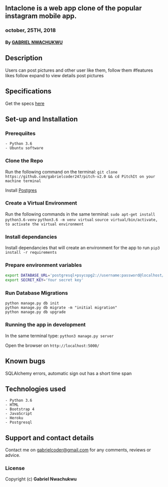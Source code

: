
## Intaclone is a web app clone of the popular instagram mobile app.
### october, 25TH,  2018
#### By **[GABRIEL NWACHUKWU](https://github.com/gabrielcoder247)**

## Description
Users can post pictures and other user like them, follow them
#features
likes
follow
expand to view details
post pictures

## Specifications
Get the specs [here](https://github.com/gabrielcoder247/pitch-v2.0/blob/master/SPECS.md)

## Set-up and Installation

### Prerequiites
    - Python 3.6
    - Ubuntu software

### Clone the Repo
Run the following command on the terminal:
`git clone https://github.com/gabrielcoder247/pitch-v2.0 && cd PitchIt on your machine terminal`

Install [Postgres](https://www.postgresql.org/download/)

### Create a Virtual Environment
Run the following commands in the same terminal:
`sudo apt-get install python3.6-venv`
`python3.6 -m venv virtual`
`source virtual/bin/activate, to activate the virtual environment`

### Install dependancies
Install dependancies that will create an environment for the app to run
`pip3 install -r requirements`

### Prepare environment variables
```bash
export DATABASE_URL='postgresql+psycopg2://username:password@localhost/pitch-V-2.0'
export SECRET_KEY='Your secret key'
```

### Run Database Migrations
```
python manage.py db init
python manage.py db migrate -m "initial migration"
python manage.py db upgrade
```

### Running the app in development
In the same terminal type:
`python3 manage.py server`

Open the browser on `http://localhost:5000/`

## Known bugs
SQLAlchemy errors, automatic sign out has a short time span

## Technologies used
    - Python 3.6
    - HTML
    - Bootstrap 4
    - JavaScript
    - Heroku
    - Postgresql

## Support and contact details
Contact me on gabrielcoder@gmail.com for any comments, reviews or advice.

### License
Copyright (c) **Gabriel Nwachukwu**
